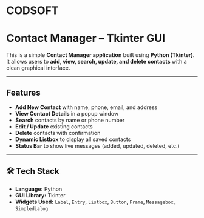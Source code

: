 # CODSOFT
#  Contact Manager – Tkinter GUI

This is a simple **Contact Manager application** built using **Python (Tkinter)**.  
It allows users to **add, view, search, update, and delete contacts** with a clean graphical interface.  

---

##  Features
- **Add New Contact** with name, phone, email, and address  
- **View Contact Details** in a popup window  
- **Search** contacts by name or phone number  
- **Edit / Update** existing contacts  
- **Delete** contacts with confirmation  
- **Dynamic Listbox** to display all saved contacts  
- **Status Bar** to show live messages (added, updated, deleted, etc.)  

---

## 🛠 Tech Stack
- **Language:** Python  
- **GUI Library:** Tkinter  
- **Widgets Used:** `Label`, `Entry`, `Listbox`, `Button`, `Frame`, `Messagebox`, `Simpledialog`




